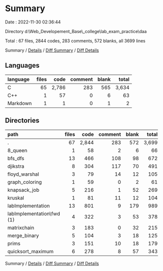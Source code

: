 # Summary

Date : 2022-11-30 02:36:44

Directory d:\\Web_Developement_Base\\_college\\lab_exam_practice\\daa

Total : 67 files,  2844 codes, 283 comments, 572 blanks, all 3699 lines

Summary / [Details](details.md) / [Diff Summary](diff.md) / [Diff Details](diff-details.md)

## Languages
| language | files | code | comment | blank | total |
| :--- | ---: | ---: | ---: | ---: | ---: |
| C | 65 | 2,786 | 283 | 565 | 3,634 |
| C++ | 1 | 57 | 0 | 6 | 63 |
| Markdown | 1 | 1 | 0 | 1 | 2 |

## Directories
| path | files | code | comment | blank | total |
| :--- | ---: | ---: | ---: | ---: | ---: |
| . | 67 | 2,844 | 283 | 572 | 3,699 |
| 8_queen | 1 | 58 | 2 | 6 | 66 |
| bfs_dfs | 13 | 466 | 108 | 98 | 672 |
| djikstra | 8 | 304 | 117 | 70 | 491 |
| floyd_warshal | 3 | 79 | 14 | 12 | 105 |
| graph_coloring | 1 | 59 | 0 | 2 | 61 |
| knapsack_job | 5 | 216 | 1 | 52 | 269 |
| kruskal | 1 | 81 | 11 | 12 | 104 |
| labImplementation | 13 | 801 | 9 | 179 | 989 |
| labImplementation\\fwd (1) | 4 | 322 | 3 | 53 | 378 |
| matrixchain | 3 | 183 | 0 | 32 | 215 |
| merge_binary | 5 | 104 | 3 | 18 | 125 |
| prims | 3 | 151 | 10 | 18 | 179 |
| quicksort_maximum | 6 | 278 | 8 | 57 | 343 |

Summary / [Details](details.md) / [Diff Summary](diff.md) / [Diff Details](diff-details.md)